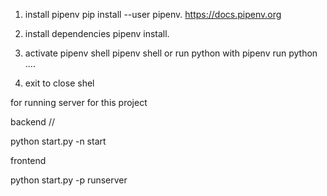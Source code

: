 1. install pipenv pip install --user pipenv. https://docs.pipenv.org
2. install dependencies pipenv install.
3. activate pipenv shell pipenv shell or run python with pipenv run python ....

4. exit to close shel

for running server for this project

backend //

python start.py -n start

frontend

python start.py -p runserver
